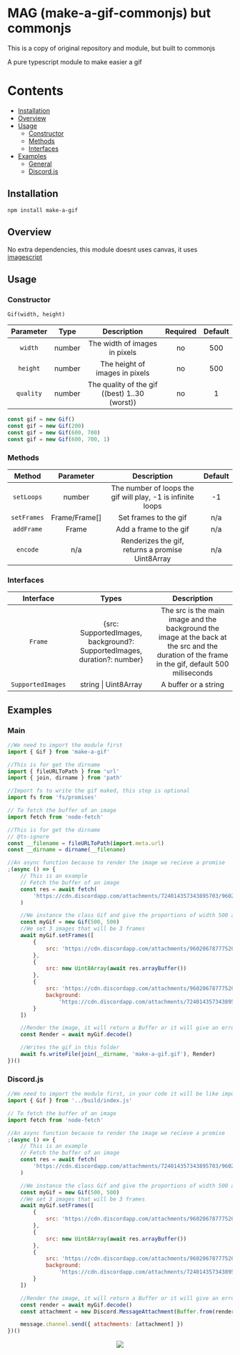 # MAG (make-a-gif-commonjs) but commonjs

This is a copy of original repository and module, but built to commonjs

A pure typescript module to make easier a gif

# Contents

-   [Installation](#installation)
-   [Overview](#overview)
-   [Usage](#usage)
    -   [Constructor](#constructor)
    -   [Methods](#methods)
    -   [Interfaces](#interfaces)
-   [Examples](#expamples)
    -   [General](#main)
    -   [Discord.js](#discord.js)

## Installation

```
npm install make-a-gif
```

## Overview

No extra dependencies, this module doesnt uses canvas, it uses [imagescript](https://www.npmjs.com/package/imagescript)

## Usage

### Constructor

`Gif(width, height)`

| Parameter |  Type  |                  Description                  | Required | Default |
| :-------: | :----: | :-------------------------------------------: | :------: | :-----: |
|  `width`  | number |         The width of images in pixels         |    no    |   500   |
| `height`  | number |        The height of images in pixels         |    no    |   500   |
| `quality` | number | The quality of the gif ((best) 1..30 (worst)) |    no    |    1    |

```js
const gif = new Gif()
const gif = new Gif(200)
const gif = new Gif(600, 700)
const gif = new Gif(600, 700, 1)
```

### Methods

|   Method    |   Parameter   |                         Description                         | Default |
| :---------: | :-----------: | :---------------------------------------------------------: | :-----: |
| `setLoops`  |    number     | The number of loops the gif will play, -1 is infinite loops |   -1    |
| `setFrames` | Frame/Frame[] |                    Set frames to the gif                    |   n/a   |
| `addFrame`  |     Frame     |                   Add a frame to the gif                    |   n/a   |
|  `encode`   |      n/a      |      Renderizes the gif, returns a promise Uint8Array       |   n/a   |

### Interfaces

|     Interface     |                                  Types                                   |                                                                   Description                                                                   |
| :---------------: | :----------------------------------------------------------------------: | :---------------------------------------------------------------------------------------------------------------------------------------------: |
|      `Frame`      | \{src: SupportedImages, background?: SupportedImages, duration?: number} | The src is the main image and the background the image at the back at the src and the duration of the frame in the gif, default 500 miliseconds |
| `SupportedImages` |                           string \| Uint8Array                           |                                                              A buffer or a string                                                               |

## Examples

### Main

```js
//We need to import the module first
import { Gif } from 'make-a-gif'

//This is for get the dirname
import { fileURLToPath } from 'url'
import { join, dirname } from 'path'

//Import fs to write the gif maked, this step is optional
import fs from 'fs/promises'

// To fetch the buffer of an image
import fetch from 'node-fetch'

//This is for get the dirname
// @ts-ignore
const __filename = fileURLToPath(import.meta.url)
const __dirname = dirname(__filename)

//An async function because to render the image we recieve a promise
;(async () => {
	// This is an example
	// Fetch the buffer of an image
	const res = await fetch(
		'https://cdn.discordapp.com/attachments/724014357343895703/960220310144184330/unknown.png'
	)

	//We instance the class Gif and give the proportions of width 500 and height 500
	const myGif = new Gif(500, 500)
	//We set 3 images that will be 3 frames
	await myGif.setFrames([
		{
			src: 'https://cdn.discordapp.com/attachments/960206787775201314/960213088974561280/unknown.png'
		},
		{
			src: new Uint8Array(await res.arrayBuffer())
		},
		{
			src: 'https://cdn.discordapp.com/attachments/960206787775201314/960213089536585808/unknown.png',
			background:
				'https://cdn.discordapp.com/attachments/724014357343895703/960220070976565378/unknown.png'
		}
	])

	//Render the image, it will return a Buffer or it will give an error if anything goes wrong
	const Render = await myGif.decode()

	//Writes the gif in this folder
	await fs.writeFile(join(__dirname, 'make-a-gif.gif'), Render)
})()
```

### Discord.js

```js
//We need to import the module first, in your code it will be like import { Gif } from 'make-a-gif'
import { Gif } from '../build/index.js'

// To fetch the buffer of an image
import fetch from 'node-fetch'

//An async function because to render the image we recieve a promise
;(async () => {
	// This is an example
	// Fetch the buffer of an image
	const res = await fetch(
		'https://cdn.discordapp.com/attachments/724014357343895703/960220310144184330/unknown.png'
	)

	//We instance the class Gif and give the proportions of width 500 and height 500
	const myGif = new Gif(500, 500)
	//We set 3 images that will be 3 frames
	await myGif.setFrames([
		{
			src: 'https://cdn.discordapp.com/attachments/960206787775201314/960213088974561280/unknown.png'
		},
		{
			src: new Uint8Array(await res.arrayBuffer())
		},
		{
			src: 'https://cdn.discordapp.com/attachments/960206787775201314/960213089536585808/unknown.png',
			background:
				'https://cdn.discordapp.com/attachments/724014357343895703/960220070976565378/unknown.png'
		}
	])

	//Render the image, it will return a Buffer or it will give an error if anything goes wrong
	const render = await myGif.decode()
	const attachment = new Discord.MessageAttachment(Buffer.from(render.buffer))

	message.channel.send({ attachments: [attachment] })
})()
```

<p align="center">
<img src="https://vyrekxd.is-inside.me/mAFsuW8O.gif" />
</p>
